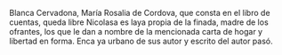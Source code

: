 Blanca Cervadona, María Rosalia de Cordova, que consta en el libro de cuentas, queda libre Nicolasa es laya propia de la finada, madre de los ofrantes, los que le dan a nombre de la mencionada carta de hogar y libertad en forma. Enca ya urbano de sus autor y escrito del autor pasó.